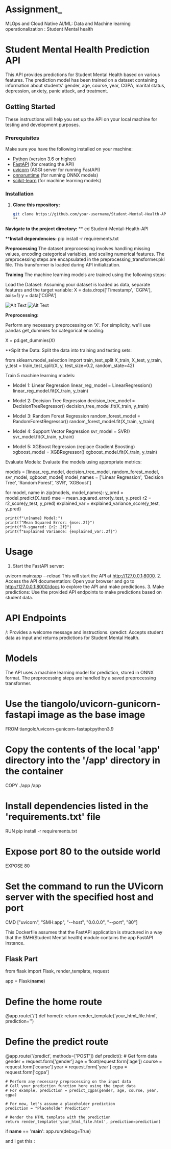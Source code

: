 # Assignment_
MLOps and Cloud Native  AI/ML: Data and Machine  learning operationalization :
Student Mental health

# Student Mental Health Prediction API

This API provides predictions for Student Mental Health based on various features. The prediction model has been trained on a dataset containing information about students' gender, age, course, year, CGPA, marital status, depression, anxiety, panic attack, and treatment.

## Getting Started

These instructions will help you set up the API on your local machine for testing and development purposes.

### Prerequisites

Make sure you have the following installed on your machine:

- [Python](https://www.python.org/) (version 3.6 or higher)
- [FastAPI](https://fastapi.tiangolo.com/) (for creating the API)
- [uvicorn](https://www.uvicorn.org/) (ASGI server for running FastAPI)
- [onnxruntime](https://onnxruntime.ai/) (for running ONNX models)
- [scikit-learn](https://scikit-learn.org/) (for machine learning models)

### Installation

1. **Clone this repository:**

   ```bash
   git clone https://github.com/your-username/Student-Mental-Health-API.git
   **
**Navigate to the project directory:**
**
cd Student-Mental-Health-API

****Install dependencies:**
pip install -r requirements.txt

**Preprocessing**
The dataset preprocessing involves handling missing values, encoding categorical variables, and scaling numerical features. The preprocessing steps are encapsulated in the preprocessing_transformer.pkl file. This transformer is loaded during API initialization.

**Training**
The machine learning models are trained using the following steps:

Load the Dataset:
Assuming your dataset is loaded as data, separate features and the target variable:
X = data.drop(['Timestamp', 'CGPA'], axis=1)
y = data['CGPA']

![Alt Text](student_mental_health_API/preprocessing1.PNG)
![Alt Text](student_mental_health_API/preprocessing2.PNG)

**Preprocessing:**

Perform any necessary preprocessing on 'X'. For simplicity, we'll use pandas get_dummies for categorical encoding:

X = pd.get_dummies(X)

**Split the Data:
Split the data into training and testing sets:


from sklearn.model_selection import train_test_split
X_train, X_test, y_train, y_test = train_test_split(X, y, test_size=0.2, random_state=42)

Train 5 machine learning models:
* Model 1: Linear Regression
linear_reg_model = LinearRegression()
linear_reg_model.fit(X_train, y_train)

* Model 2: Decision Tree Regression
decision_tree_model = DecisionTreeRegressor()
decision_tree_model.fit(X_train, y_train)

* Model 3: Random Forest Regression
random_forest_model = RandomForestRegressor()
random_forest_model.fit(X_train, y_train)

* Model 4: Support Vector Regression
svr_model = SVR()
svr_model.fit(X_train, y_train)

* Model 5: XGBoost Regression (replace Gradient Boosting)
xgboost_model = XGBRegressor()
xgboost_model.fit(X_train, y_train)

Evaluate Models:
Evaluate the models using appropriate metrics:

models = [linear_reg_model, decision_tree_model, random_forest_model, svr_model, xgboost_model]
model_names = ['Linear Regression', 'Decision Tree', 'Random Forest', 'SVR', 'XGBoost']

for model, name in zip(models, model_names):
    y_pred = model.predict(X_test)
    mse = mean_squared_error(y_test, y_pred)
    r2 = r2_score(y_test, y_pred)
    explained_var = explained_variance_score(y_test, y_pred)

    print(f"\n{name} Model:")
    print(f"Mean Squared Error: {mse:.2f}")
    print(f"R-squared: {r2:.2f}")
    print(f"Explained Variance: {explained_var:.2f}")

  # Usage
1. Start the FastAPI server:

uvicorn main:app --reload
This will start the API at http://127.0.0.1:8000.
2. Access the API documentation:
Open your browser and go to http://127.0.0.1:8000/docs to explore the API and make predictions.
3. Make predictions:
Use the provided API endpoints to make predictions based on student data.
# API Endpoints
/: Provides a welcome message and instructions.
/predict: Accepts student data as input and returns predictions for Student Mental Health.
# Models
The API uses a machine learning model for prediction, stored in ONNX format. The preprocessing steps are handled by a saved preprocessing transformer.
# Use the tiangolo/uvicorn-gunicorn-fastapi image as the base image
FROM tiangolo/uvicorn-gunicorn-fastapi:python3.9

# Copy the contents of the local 'app' directory into the '/app' directory in the container
COPY ./app /app

# Install dependencies listed in the 'requirements.txt' file
RUN pip install -r requirements.txt

# Expose port 80 to the outside world
EXPOSE 80

# Set the command to run the UVicorn server with the specified host and port
CMD ["uvicorn", "SMH:app", "--host", "0.0.0.0", "--port", "80"]


This Dockerfile assumes that the FastAPI application is structured in a way that the SMH(Student Mental health) module contains the app FastAPI instance.

## Flask Part 
from flask import Flask, render_template, request

app = Flask(__name__)

# Define the home route
@app.route('/')
def home():
    return render_template('your_html_file.html', prediction='')

# Define the predict route
@app.route('/predict', methods=['POST'])
def predict():
    # Get form data
    gender = request.form['gender']
    age = float(request.form['age'])
    course = request.form['course']
    year = request.form['year']
    cgpa = request.form['cgpa']

    # Perform any necessary preprocessing on the input data
    # Call your prediction function here using the input data
    # For example, prediction = predict_cgpa(gender, age, course, year, cgpa)

    # For now, let's assume a placeholder prediction
    prediction = "Placeholder Prediction"

    # Render the HTML template with the prediction
    return render_template('your_html_file.html', prediction=prediction)

if __name__ == '__main__':
    app.run(debug=True)
    
and i get this : 







